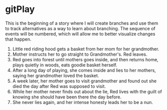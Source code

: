 # gitPlay
This is the beginning of a story where I will create branches and use them to track alternatives as a way to learn about branching. The sequence of events will be numbered,
which will allow me to better visualize changes that happen.

1. Little red riding hood gets a basket from her mom for her grandmother.
2. Mother instructs her to go straight to Grandmother's. Red leaves.
3. Red goes into forest until mothers goes inside, and then returns home, plays quietly in woods, eats goodie basket herself.
4. After a long day of playing, she comes inside and lies to her mothers, saying her grandmother loved the basket.
5. A week later, her mother goes to visit grandmother and found out she died the day after Red was supposed to visit.
6. While her mother never finds out about the lie, Red lives with the guilt of knowing she should have been there the day before.
7. She never lies again, and her intense honesty leads her to be a nun.

